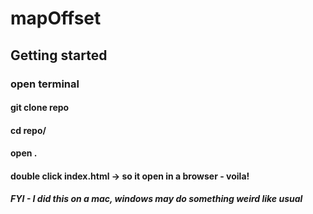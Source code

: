 # mapOffset


## Getting started
### open terminal
#### git clone repo
#### cd repo/
#### open .
#### double click index.html -> so it open in a browser - voila!

##### FYI - I did this on a mac, windows may do something weird like usual

